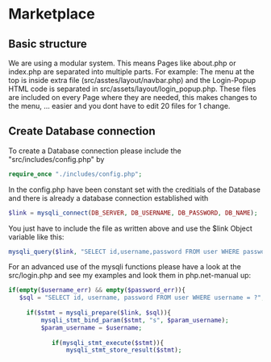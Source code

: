 # Marketplace
## Basic structure

We are using a modular system. This means Pages like about.php or index.php are separated into multiple parts. For example: The menu at the top is inside extra file (src/asstes/layout/navbar.php) and the Login-Popup HTML code is separated in src/assets/layout/login_popup.php. These files are included on every Page where they are needed, this makes changes to the menu, ... easier and you dont have to edit 20 files for 1 change.

## Create Database connection

To create a Database connection please include the "src/includes/config.php" by
```php
require_once "./includes/config.php";
```

In the config.php have been constant set with the creditials of the Database and there is already a database connection established with
```php
$link = mysqli_connect(DB_SERVER, DB_USERNAME, DB_PASSWORD, DB_NAME);
```

You just have to include the file as written above and use the $link Object variable like this:

```php
mysqli_query($link, "SELECT id,username,password FROM user WHERE password = ".$pass.";");
```
For an advanced use of the mysqli functions please have a look at the src/login.php and see my examples and look them in php.net-manual up:

```php
if(empty($username_err) && empty($password_err)){
   $sql = "SELECT id, username, password FROM user WHERE username = ?";
        
     if($stmt = mysqli_prepare($link, $sql)){
         mysqli_stmt_bind_param($stmt, "s", $param_username);
         $param_username = $username;
            
            if(mysqli_stmt_execute($stmt)){ 
                mysqli_stmt_store_result($stmt);
```
